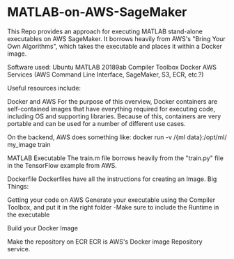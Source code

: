 # MATLAB-on-AWS-SageMaker

This Repo provides an approach for executing MATLAB stand-alone executables on AWS SageMaker. It borrows heavily from AWS's "Bring Your Own Algorithms", which takes the executable and places it within a Docker image. 

Software used:
Ubuntu
MATLAB 20189ab
Compiler Toolbox
Docker
AWS Services (AWS Command Line Interface, SageMaker, S3, ECR, etc.?)

Useful resources include:
<AWS bring your own TensorFlow example>


<Heading> Docker and AWS
For the purpose of this overview, Docker containers are self-contained images that have everything required for executing code, including OS and supporting libraries. Because of this, containers are very portable and can be used for a number of different use cases.
  
  On the backend, AWS does something like:
  docker run -v /{ml data}:/opt/ml/ my_image train

<Heading > MATLAB Executable
The train.m file borrows heavily from the "train.py" file in the TensorFlow example from AWS. 
  
  
  <Heading> Dockerfile
  Dockerfiles have all the instructions for creating an Image.
  Big Things:
  
  
  <Heading> Getting your code on AWS
  <subheading> Generate your executable using the Compiler Toolbox, and put it in the right folder
    -Make sure to include the Runtime in the executable
    
  <subheading> Build your Docker Image
  
  <Subheading> Make the repository on ECR 
  ECR is AWS's Docker image Repository service. 
